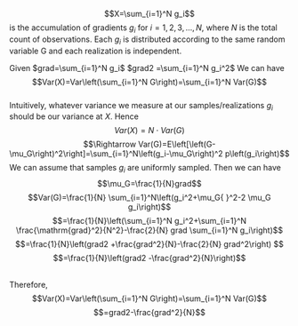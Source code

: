 $$X=\sum_{i=1}^N g_i$$ is the accumulation of gradients $g_i$ for $i=1,2,3, \ldots, N$, where $N$ is the total count of observations.
Each $g_i$ is distributed according to the same random variable G and each realization is independent.

Given $grad=\sum_{i=1}^N g_i$
$grad2 =\sum_{i=1}^N g_i^2$
We can have $$Var(X)=Var\left(\sum_{i=1}^N G\right)=\sum_{i=1}^N Var(G)$$
\
Intuitively, whatever variance we measure at our samples/realizations  $g_i$ should be our variance at $X$. Hence $$Var(X)=N \cdot Var(G)$$
$$\Rightarrow Var(G)=E\left[\left(G-\mu_G\right)^2\right]=\sum_{i=1}^N\left(g_i-\mu_G\right)^2 p\left(g_i\right)$$
We can assume that samples  $g_i$  are uniformly sampled. Then we can have
$$\mu_G=\frac{1}{N}grad$$
$$Var(G)=\frac{1}{N} \sum_{i=1}^N\left(g_i^2+\mu_G{ }^2-2 \mu_G g_i\right)$$
$$=\frac{1}{N}\left(\sum_{i=1}^N g_i^2+\sum_{i=1}^N \frac{\mathrm{grad}^2}{N^2}-\frac{2}{N} grad \sum_{i=1}^N g_i\right)$$
$$=\frac{1}{N}\left(grad2 +\frac{grad^2}{N}-\frac{2}{N} grad^2\right) $$
$$=\frac{1}{N}\left(grad2 -\frac{grad^2}{N}\right)$$

\
Therefore,
$$Var(X)=Var\left(\sum_{i=1}^N G\right)=\sum_{i=1}^N Var(G)$$
$$=grad2-\frac{grad^2}{N}$$
